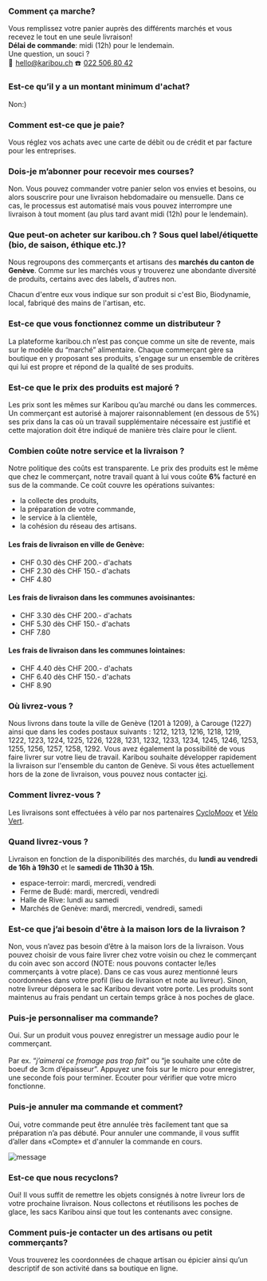 ### Comment ça marche?
Vous remplissez votre panier auprès des différents marchés et vous recevez le tout en une seule livraison!<br>
<b>Délai de commande</b>: midi (12h) pour le lendemain.<br>
Une question, un souci ?<br>
📧  <a class="link" href="mailto:hello@karibou.ch">hello@karibou.ch</a> ☎️  <a class="link" href="tel:022 506 80 42">022 506 80 42</a>

### Est-ce qu’il y a un montant minimum d'achat?
Non:)

### Comment est-ce que je paie?
Vous réglez vos achats avec une carte de débit ou de crédit et par facture pour les entreprises.

### Dois-je m’abonner pour recevoir mes courses?
Non. Vous pouvez commander votre panier selon vos envies et besoins, ou alors souscrire pour une livraison hebdomadaire ou mensuelle. Dans ce cas, le processus est automatisé mais vous pouvez interrompre une livraison à tout moment (au plus tard avant midi (12h) pour le lendemain).

### Que peut-on acheter sur karibou.ch ? Sous quel label/étiquette (bio, de saison, éthique etc.)? 

Nous regroupons des commerçants et artisans des <b>marchés du canton de Genève</b>. Comme sur les marchés vous y trouverez une abondante diversité de produits, certains avec des labels, d'autres non. 

Chacun d'entre eux vous indique sur son produit si c'est Bio, Biodynamie, local, fabriqué des mains de l'artisan, etc.

### Est-ce que vous fonctionnez comme un distributeur ?

La plateforme karibou.ch n’est pas conçue comme un site de revente, mais sur le modèle du “marché” alimentaire. Chaque commerçant gère sa boutique en y proposant ses produits, s'engage sur un ensemble de critères qui lui est propre et répond de la qualité de ses produits. 

### Est-ce que le prix des produits est majoré ?

Les prix sont les mêmes sur Karibou qu’au marché ou dans les commerces. Un commerçant est autorisé à majorer raisonnablement (en dessous de 5%) ses prix dans la cas où un travail supplémentaire nécessaire est justifié et cette majoration doit être indiqué de manière très claire pour le client. 

###  Combien coûte notre service et la livraison ?
Notre politique des coûts est transparente. Le prix des produits est le même que chez le commerçant, notre travail quant à lui vous coûte **6%** facturé en sus de la commande. Ce coût couvre les opérations suivantes:
* la collecte des produits, 
* la préparation de votre commande, 
* le service à la clientèle,
* la cohésion du réseau des artisans.

#### Les frais de livraison en ville de Genève:
* CHF 0.30 dès CHF 200.- d'achats
* CHF 2.30 dès CHF 150.- d'achats
* CHF 4.80 

#### Les frais de livraison dans les communes avoisinantes:
* CHF 3.30 dès CHF 200.- d'achats
* CHF 5.30 dès CHF 150.- d'achats
* CHF 7.80

#### Les frais de livraison dans les communes lointaines:
* CHF 4.40 dès CHF 200.- d'achats
* CHF 6.40 dès CHF 150.- d'achats
* CHF 8.90

### Où livrez-vous ?
Nous livrons dans toute la ville de Genève (1201 à 1209), à Carouge (1227) ainsi que dans les codes postaux suivants : 1212, 1213, 1216, 1218, 1219, 1222, 1223, 1224, 1225, 1226, 1228, 1231, 1232, 1233, 1234, 1245, 1246, 1253, 1255, 1256, 1257, 1258, 1292. Vous avez également la possibilité de vous faire livrer sur votre lieu de travail.
Karibou souhaite développer rapidement la livraison sur l'ensemble du canton de Genève. Si vous êtes actuellement hors de la zone de livraison, vous pouvez nous contacter [ici](mailto:hello@karibou.ch).

### Comment livrez-vous ?
Les livraisons sont effectuées à vélo par nos partenaires [CycloMoov](https://cyclomoov.ch/) et [Vélo Vert](http://www.velovert.ch/).

### Quand livrez-vous ?

 Livraison en fonction de la disponibilités des marchés, du <b>lundi au vendredi de 16h à 19h30</b> et le <b>samedi de 11h30 à 15h</b>.
* espace-terroir: mardi, mercredi, vendredi
* Ferme de Budé: mardi, mercredi, vendredi
* Halle de Rive: lundi au samedi
* Marchés de Genève: mardi, mercredi, vendredi, samedi
  
### Est-ce que j’ai besoin d'être à la maison lors de la livraison ?

Non, vous n’avez pas besoin d’être à la maison lors de la livraison. Vous pouvez choisir de vous faire livrer chez votre voisin ou chez le commerçant du coin avec son accord (NOTE:  nous pouvons contacter le/les commerçants à votre place). Dans ce cas vous aurez mentionné leurs coordonnées dans votre profil (lieu de livraison et note au livreur). Sinon, notre livreur déposera le sac Karibou devant votre porte. Les produits sont maintenus au frais pendant un certain temps grâce à nos poches de glace.

### Puis-je personnaliser ma commande?
Oui. Sur un produit vous pouvez enregistrer un message audio pour le commerçant.<br><br> Par ex. “<i>j’aimerai ce fromage pas trop fait</i>” ou “</i>je souhaite une côte de boeuf de 3cm d’épaisseur</i>”. Appuyez une fois sur le micro pour enregistrer, une seconde fois pour terminer. Ecouter pour vérifier que votre micro fonctionne.

### Puis-je annuler ma commande et comment?

Oui, votre commande peut être annulée très facilement tant que sa préparation n’a pas débuté. Pour annuler une commande, il vous suffit d’aller dans «Compte» et d'annuler la commande en cours.

![message](https://ucarecdn.com/afdb5aae-274d-41f2-ac1f-85d4403236ad/-/resize/x200/")

### Est-ce que nous recyclons?

Oui!  Il vous suffit de remettre les objets consignés à notre livreur lors de votre prochaine livraison. Nous collectons et réutilisons les poches de glace, les sacs Karibou ainsi que tout les contenants avec consigne.

### Comment puis-je contacter un des artisans ou petit commerçants?

Vous trouverez les coordonnées de chaque  artisan ou épicier ainsi qu’un descriptif de son activité dans sa boutique en ligne.



